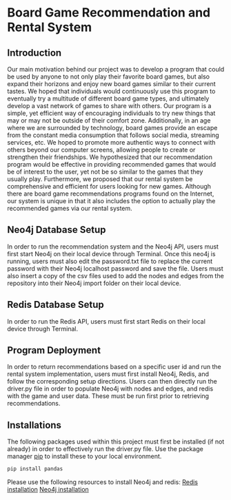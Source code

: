 # Board Game Recommendation and Rental System

## Introduction
Our main motivation behind our project was to develop a program that could be used by anyone to not only play their favorite board games, but also expand their horizons and enjoy new board games similar to their current tastes. We hoped that individuals would continuously use this program to eventually try a multitude of different board game types, and ultimately develop a vast network of games to share with others. Our program is a simple, yet efficient way of encouraging individuals to try new things that may or may not be outside of their comfort zone. Additionally, in an age where we are surrounded by technology, board games provide an escape from the constant media consumption that follows social media, streaming services, etc. We hoped to promote more authentic ways to connect with others beyond our computer screens, allowing people to create or strengthen their friendships. We hypothesized that our recommendation program would be effective in providing recommended games that would be of interest to the user, yet not be so similar to the games that they usually play. Furthermore, we proposed that our rental system be comprehensive and efficient for users looking for new games. Although there are board game recommendations programs found on the Internet, our system is unique in that it also includes the option to actually play the recommended games via our rental system.

## Neo4j Database Setup
In order to run the recommendation system and the Neo4j API, users must first start Neo4j on their local device through Terminal. Once this neo4j is running, users must also
edit the password.txt file to replace the current password with their Neo4j localhost password and save the file. Users must also insert a copy of the 
csv files used to add the nodes and edges from the repository into their Neo4j import folder on their local device. 

## Redis Database Setup
In order to run the Redis API, users must first start Redis on their local device through Terminal. 

## Program Deployment
In order to return recommendations based on a specific user id and run the rental system implementation, users must first install Neo4j, Redis, and follow 
the corresponding setup directions. Users can then directly run the driver.py file in order to populate Neo4j with nodes and edges, and redis with the game
and user data. These must be run first prior to retrieving recommendations.

## Installations
The following packages used within this project must first be installed (if not already) in order to effectively run the driver.py file. 
Use the package manager [pip](https://pip.pypa.io/en/stable/) to install these to your local environment. 

```bash
pip install pandas
```

Please use the following resources to install Neo4j and redis:
[Redis installation](https://redis.io/docs/getting-started/installation/install-redis-on-mac-os/)
[Neo4j installation](https://neo4j.com/docs/operations-manual/current/installation/osx/)
